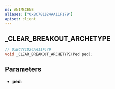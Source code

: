 ```yaml
---
ns: ANIMSCENE
aliases: ["0xBC781D24AA11F179"]
apiset: client
---
```

## _CLEAR_BREAKOUT_ARCHETYPE

```c
// 0xBC781D24AA11F179
void _CLEAR_BREAKOUT_ARCHETYPE(Ped ped);
```


## Parameters
* **ped**:



